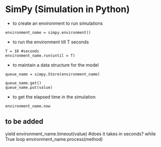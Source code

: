 # SimPy (Simulation in Python)

- to create an environment to run simulations
```
environment_name = simpy.environment()
```

- to run the environment till T seconds
```
T = 10 #seconds
environment_name.run(until = T)
```

- to maintain a data structure for the model
```
queue_name = simpy.Store(environment_name)

queue_name.get()
queue_name.put(value)
```

- to get the elapsed time in the simulation
```
environment_name.now
```


to be added
-----------
yield
environment_name.timeout(value)  #does it takes in seconds?
while True loop
environment_name.process(method)
